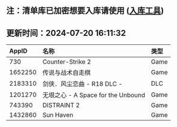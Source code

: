 ## 注：清单库已加密想要入库请使用 ([入库工具](https://github.com/BlankTMing/ManifestAutoUpdate/releases))

## 更新时间：2024-07-20 16:11:32
| AppID | 名称 | 类型  |
| :-------------------- | :----------------------------- | :----------- |
| 730 | Counter-Strike 2| Game |
| 1652250 | 传说与战术自走棋| Game |
| 2183310 | 剑侠．风尘恋曲 - R18 DLC -| DLC |
| 1201270 | 无垠之心 - A Space for the Unbound| Game |
| 743390 | DISTRAINT 2| Game |
| 1432860 | Sun Haven| Game |

